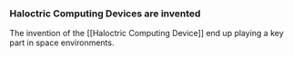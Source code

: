 
### Haloctric Computing Devices are invented

The invention of the [[Haloctric Computing Device]] end up playing a key part in space environments.